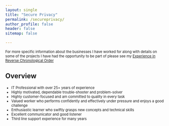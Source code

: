 ```yaml
---
layout: single
title: "Secure Privacy"
permalink: /secureprivacy/
author_profile: false
header: false
sitemap: false

---
```

<p style="font-size:0.80em; margin-top:0; margin-bottom: 0;">
For more specific information about the businesses I have worked for along with details on some of the projects I have had the opportunity to be part of please see my <a href="https://julianmummery.github.io/experience/" target="_blank">Experience in Reverse Chronological Order</a>
  
<h2>Overview</h2>
<ul style="font-size:0.80em;">
  <li>IT Professional with over 25+ years of experience</li>
  <li>Highly motivated, dependable trouble-shooter and problem-solver</li>
  <li>Highly customer-focused and am committed to quality in every task</li>
  <li>Valued worker who performs confidently and effectively under pressure and enjoys a good challenge</li>
  <li>Enthusiastic learner who swiftly grasps new concepts and technical skills</li>
  <li>Excellent communicator and good listener</li>
  <li>Third line support experience for many years</li>
</ul>
